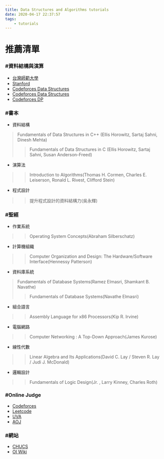 ```yaml
---
title: Data Structures and Algorithms tutorials
date: 2020-04-17 22:37:57
tags:
    - tutorials
---
```

# 推薦清單
<!-- more -->
### #資料結構與演算
+ [台灣師範大學](http://www.csie.ntnu.edu.tw/~u91029/)
+ [Stanford](http://web.stanford.edu/class/cs97si/)
+ [Codeforces Data Structures](https://codeforces.com/blog/entry/57282)
+ [Codeforces Data Structures](https://codeforces.com/blog/entry/13529)
+ [Codeforces DP](https://codeforces.com/blog/entry/67679)

### #書本
+ 資料結構
> Fundamentals of Data Structures in C++ (Ellis Horowitz, Sartaj Sahni, Dinesh Mehta)
>> Fundamentals of Data Structures in C (Ellis Horowitz, Sartaj Sahni, Susan Anderson-Freed)
+ 演算法
>> Introduction to Algorithms(Thomas H. Cormen, Charles E. Leiserson, Ronald L. Rivest, Clifford Stein)
+ 程式設計
>> 提升程式設計的資料結構力(吳永輝)

### #聖經
+ 作業系統
>> Operating System Concepts(Abraham Silberschatz)
+ 計算機組織
>> Computer Organization and Design: The Hardware/Software Interface(Hennessy Patterson)
+ 資料庫系統
> Fundamentals of Database Systems(Ramez Elmasri, Shamkant B. Navathe)
>> Fundamentals of Database Systems(Navathe Elmasri)
+ 組合語言
>> Assembly Language for x86 Processors(Kip R. Irvine)
+ 電腦網路
>> Computer Networking : A Top-Down Approach(James Kurose)
+ 線性代數
>> Linear Algebra and Its Applications(David C. Lay / Steven R. Lay / Judi J. McDonald)
+ 邏輯設計
>> Fundamentals of Logic Design(Jr. , Larry Kinney, Charles Roth)

### #Online Judge
+ [Codeforces](https://codeforces.com/)
+ [Leetcode](https://leetcode.com/)
+ [UVA](https://uva.onlinejudge.org/)
+ [AOJ](https://onlinejudge.u-aizu.ac.jp/home)

### #網站
+ [CHUCS](https://chucs.github.io/)
+ [OI Wiki](https://oi-wiki.org/)


